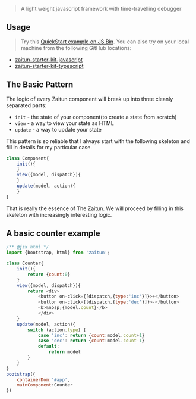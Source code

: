 
> A light weight javascript framework with time-travelling debugger

## Usage
> Try this [QuickStart example on JS Bin](http://jsbin.com/manurun/12/edit?html,js,output).
You can also try on your local machine from the following GitHub locations:
- [zaitun-starter-kit-javascript](https://github.com/JUkhan/zaitun-starter-kit)
- [zaitun-starter-kit-typescript](https://github.com/JUkhan/zaitun-starter-kit-typescript)

## The Basic Pattern
The logic of every Zaitun component will break up into three cleanly separated parts:

- `init` - the state of your component(to create a state from scratch)
- `view` - a way to view your state as HTML
- `update` - a way to update your state

This pattern is so reliable that I always start with the following skeleton and fill in details for my particular case.
```javascript
class Component{
    init(){
    }
    view({model, dispatch}){
    }
    update(model, action){
    }
}
```
That is really the essence of The Zaitun. We will proceed by filling in this skeleton with increasingly interesting logic.

## A basic counter example

```javascript
/** @jsx html */
import {bootstrap, html} from 'zaitun';

class Counter{ 
    init(){
        return {count:0}
    }   
    view({model, dispatch}){
        return <div>
            <button on-click={[dispatch,{type:'inc'}]}>+</button>
            <button on-click={[dispatch,{type:'dec'}]}>-</button>
            <b>&nbsp;{model.count}</b>
            </div>
    }
    update(model, action){
        switch (action.type) {
            case 'inc': return {count:model.count+1}
            case 'dec': return {count:model.count-1}          
            default:
                return model
        }
    }
}
bootstrap({
    containerDom:'#app',
    mainComponent:Counter
})
```



